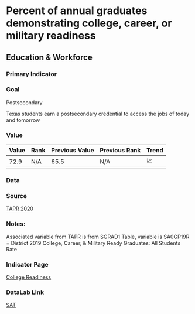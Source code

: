 # Percent of annual graduates demonstrating college, career, or military readiness

## Education & Workforce

### Primary Indicator

### **Goal**

Postsecondary

Texas students earn a postsecondary credential to access the jobs of today and tomorrow

### Value

|  Value      | Rank        | Previous Value | Previous Rank | Trend | 
| ----------- | ----------- | ----------- | ----------- | -----------|
| 72.9        | N/A         |    65.5     | N/A         |   📈       | 

### Data



### Source
[TAPR 2020](https://rptsvr1.tea.texas.gov/perfreport/tapr/2020/xplore/DownloadSelData.html)


### Notes:
Associated variable from TAPR is from SGRAD1 Table, variable is SA0GP19R = District 2019 College, Career, & Military Ready Graduates: All Students Rate


### Indicator Page

[College Readiness](https://indicators.texas2036.org/indicator/39)

### DataLab Link

[SAT](https://datalab.texas2036.org/iqcckye/texas-college-admissions-testing-sat-and-act-scores?location=1024950&indicator=1000010&group=1000140&accesskey=vqusmff)

